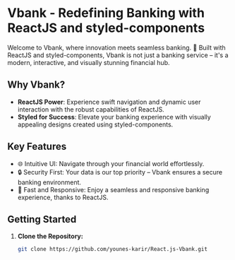 # Vbank - Redefining Banking with ReactJS and styled-components

Welcome to Vbank, where innovation meets seamless banking. 🚀 Built with ReactJS and styled-components, Vbank is not just a banking service – it's a modern, interactive, and visually stunning financial hub.

## Why Vbank?

- **ReactJS Power**: Experience swift navigation and dynamic user interaction with the robust capabilities of ReactJS.
- **Styled for Success**: Elevate your banking experience with visually appealing designs created using styled-components.

## Key Features

- 🌐 Intuitive UI: Navigate through your financial world effortlessly.
- 🔒 Security First: Your data is our top priority – Vbank ensures a secure banking environment.
- 🚀 Fast and Responsive: Enjoy a seamless and responsive banking experience, thanks to ReactJS.

## Getting Started

1. **Clone the Repository:**
   ```bash
   git clone https://github.com/younes-karir/React.js-Vbank.git
